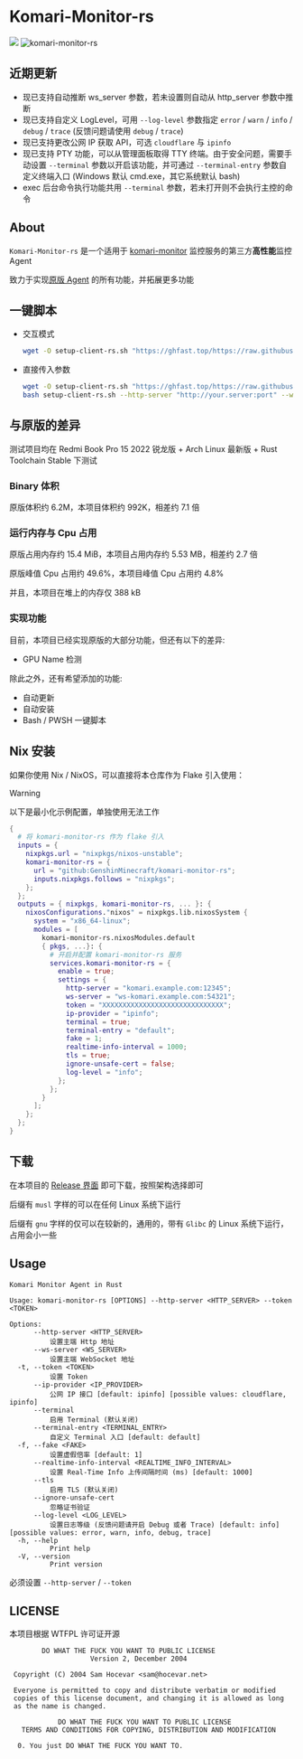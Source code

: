 # Komari-Monitor-rs

![](https://hitscounter.dev/api/hit?url=https%3A%2F%2Fgithub.com%2Frsbench%2Frsbench&label=&icon=github&color=%23160d27)
![komari-monitor-rs](https://socialify.git.ci/GenshinMinecraft/komari-monitor-rs/image?custom_description=Komari+%E7%AC%AC%E4%B8%89%E6%96%B9+Agent+%7C+%E9%AB%98%E6%80%A7%E8%83%BD&description=1&font=KoHo&forks=1&issues=1&language=1&name=1&owner=1&pattern=Floating+Cogs&pulls=1&stargazers=1&theme=Auto)

## 近期更新

- 现已支持自动推断 ws_server 参数，若未设置则自动从 http_server 参数中推断
- 现已支持自定义 LogLevel，可用 `--log-level` 参数指定 `error` / `warn` / `info` / `debug` / `trace` (反馈问题请使用 `debug` / `trace`)
- 现已支持更改公网 IP 获取 API，可选 `cloudflare` 与 `ipinfo`
- 现已支持 PTY 功能，可以从管理面板取得 TTY 终端。由于安全问题，需要手动设置 `--terminal` 参数以开启该功能，并可通过 `--terminal-entry` 参数自定义终端入口 (Windows 默认 cmd.exe，其它系统默认 bash)
- exec 后台命令执行功能共用 `--terminal` 参数，若未打开则不会执行主控的命令

## About

`Komari-Monitor-rs` 是一个适用于 [komari-monitor](https://github.com/komari-monitor) 监控服务的第三方**高性能**监控
Agent

致力于实现[原版 Agent](https://github.com/komari-monitor/komari-agent) 的所有功能，并拓展更多功能

## 一键脚本

- 交互模式

  ```bash
  wget -O setup-client-rs.sh "https://ghfast.top/https://raw.githubusercontent.com/GenshinMinecraft/komari-monitor-rs/refs/heads/main/install.sh" && chmod +x setup-client-rs.sh && bash ./setup-client-rs.sh
  ```

- 直接传入参数

  ```bash
  wget -O setup-client-rs.sh "https://ghfast.top/https://raw.githubusercontent.com/GenshinMinecraft/komari-monitor-rs/refs/heads/main/install.sh" && chmod +x setup-client-rs.sh
  bash setup-client-rs.sh --http-server "http://your.server:port" --ws-server "ws://your.server:port" --token "your_token"
  ```

## 与原版的差异

测试项目均在 Redmi Book Pro 15 2022 锐龙版 + Arch Linux 最新版 + Rust Toolchain Stable 下测试

### Binary 体积

原版体积约 6.2M，本项目体积约 992K，相差约 7.1 倍

### 运行内存与 Cpu 占用

原版占用内存约 15.4 MiB，本项目占用内存约 5.53 MB，相差约 2.7 倍

原版峰值 Cpu 占用约 49.6%，本项目峰值 Cpu 占用约 4.8%

并且，本项目在堆上的内存仅 388 kB

### 实现功能

目前，本项目已经实现原版的大部分功能，但还有以下的差异:

- GPU Name 检测

除此之外，还有希望添加的功能:

- 自动更新
- 自动安装
- Bash / PWSH 一键脚本

## Nix 安装

如果你使用 Nix / NixOS，可以直接将本仓库作为 Flake 引入使用：

> [!WARNING]
> 以下是最小化示例配置，单独使用无法工作

```nix
{
  # 将 komari-monitor-rs 作为 flake 引入
  inputs = {
    nixpkgs.url = "nixpkgs/nixos-unstable";
    komari-monitor-rs = {
      url = "github:GenshinMinecraft/komari-monitor-rs";
      inputs.nixpkgs.follows = "nixpkgs";
    };
  };
  outputs = { nixpkgs, komari-monitor-rs, ... }: {
    nixosConfigurations."nixos" = nixpkgs.lib.nixosSystem {
      system = "x86_64-linux";
      modules = [
        komari-monitor-rs.nixosModules.default
        { pkgs, ...}: {
          # 开启并配置 komari-monitor-rs 服务
          services.komari-monitor-rs = {
            enable = true;
            settings = {
              http-server = "komari.example.com:12345";
              ws-server = "ws-komari.example.com:54321";
              token = "XXXXXXXXXXXXXXXXXXXXXXXXXXXXXX";
              ip-provider = "ipinfo";
              terminal = true;
              terminal-entry = "default";
              fake = 1;
              realtime-info-interval = 1000;
              tls = true;
              ignore-unsafe-cert = false;
              log-level = "info";
            };
          };
        }
      ];
    };
  };
}
```

## 下载

在本项目的 [Release 界面](https://github.com/GenshinMinecraft/komari-monitor-rs/releases/tag/latest) 即可下载，按照架构选择即可

后缀有 `musl` 字样的可以在任何 Linux 系统下运行

后缀有 `gnu` 字样的仅可以在较新的，通用的，带有 `Glibc` 的 Linux 系统下运行，占用会小一些

## Usage

```
Komari Monitor Agent in Rust

Usage: komari-monitor-rs [OPTIONS] --http-server <HTTP_SERVER> --token <TOKEN>

Options:
      --http-server <HTTP_SERVER>
          设置主端 Http 地址
      --ws-server <WS_SERVER>
          设置主端 WebSocket 地址
  -t, --token <TOKEN>
          设置 Token
      --ip-provider <IP_PROVIDER>
          公网 IP 接口 [default: ipinfo] [possible values: cloudflare, ipinfo]
      --terminal
          启用 Terminal (默认关闭)
      --terminal-entry <TERMINAL_ENTRY>
          自定义 Terminal 入口 [default: default]
  -f, --fake <FAKE>
          设置虚假倍率 [default: 1]
      --realtime-info-interval <REALTIME_INFO_INTERVAL>
          设置 Real-Time Info 上传间隔时间 (ms) [default: 1000]
      --tls
          启用 TLS (默认关闭)
      --ignore-unsafe-cert
          忽略证书验证
      --log-level <LOG_LEVEL>
          设置日志等级 (反馈问题请开启 Debug 或者 Trace) [default: info] [possible values: error, warn, info, debug, trace]
  -h, --help
          Print help
  -V, --version
          Print version
```

必须设置 `--http-server` / `--token`

## LICENSE

本项目根据 WTFPL 许可证开源

```
        DO WHAT THE FUCK YOU WANT TO PUBLIC LICENSE 
                    Version 2, December 2004 

 Copyright (C) 2004 Sam Hocevar <sam@hocevar.net> 

 Everyone is permitted to copy and distribute verbatim or modified 
 copies of this license document, and changing it is allowed as long 
 as the name is changed. 

            DO WHAT THE FUCK YOU WANT TO PUBLIC LICENSE 
   TERMS AND CONDITIONS FOR COPYING, DISTRIBUTION AND MODIFICATION 

  0. You just DO WHAT THE FUCK YOU WANT TO.
```

